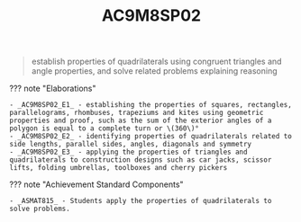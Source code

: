 ﻿---
tags: australian-curriculum
title: AC9M8SP02
type: note
---
> establish properties of quadrilaterals using congruent triangles and angle properties, and solve related problems explaining reasoning

??? note "Elaborations"

	- _AC9M8SP02_E1_ - establishing the properties of squares, rectangles, parallelograms, rhombuses, trapeziums and kites using geometric properties and proof, such as the sum of the exterior angles of a polygon is equal to a complete turn or \(360\)°
	- _AC9M8SP02_E2_ - identifying properties of quadrilaterals related to side lengths, parallel sides, angles, diagonals and symmetry
	- _AC9M8SP02_E3_ - applying the properties of triangles and quadrilaterals to construction designs such as car jacks, scissor lifts, folding umbrellas, toolboxes and cherry pickers
??? note "Achievement Standard Components"

	- _ASMAT815_ - Students apply the properties of quadrilaterals to solve problems.